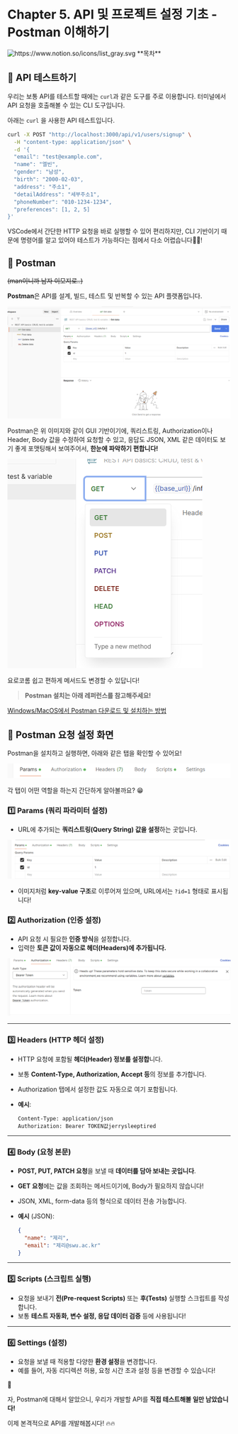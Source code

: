 # Chapter 5. API 및 프로젝트 설정 기초 - Postman 이해하기

<aside>
<img src="https://www.notion.so/icons/list_gray.svg" alt="https://www.notion.so/icons/list_gray.svg" width="40px" /> **목차**

</aside>

## 🔄 API 테스트하기

우리는 보통 API를 테스트할 때에는 `curl`과 같은 도구를 주로 이용합니다. 터미널에서 API 요청을 호출해볼 수 있는 CLI 도구입니다.

아래는 `curl` 을 사용한 API 테스트입니다.

```bash
curl -X POST "http://localhost:3000/api/v1/users/signup" \
  -H "content-type: application/json" \
  -d '{
  "email": "test@example.com",
  "name": "엘빈",
  "gender": "남성",
  "birth": "2000-02-03",
  "address": "주소1",
  "detailAddress": "세부주소1",
  "phoneNumber": "010-1234-1234",
  "preferences": [1, 2, 5]
}'
```

VSCode에서 간단한 HTTP 요청을 바로 실행할 수 있어 편리하지만, CLI 기반이기 때문에 명령어를 알고 있어야 테스트가 가능하다는 점에서 다소 어렵습니다😶‍🌫️!

## 👨 Postman

~~(man이니까 남자 이모지로..)~~

**Postman**은 API를 설계, 빌드, 테스트 및 반복할 수 있는 API 플랫폼입니다.

![image.png](Chapter%205%20API%20%EB%B0%8F%20%ED%94%84%EB%A1%9C%EC%A0%9D%ED%8A%B8%20%EC%84%A4%EC%A0%95%20%EA%B8%B0%EC%B4%88%20-%20Postman%20%EC%9D%B4%ED%95%B4%ED%95%98%EA%B8%B0/image.png)

Postman은 위 이미지와 같이 GUI 기반이기에, 쿼리스트링, Authorization이나 Header, Body 값을 수정하여 요청할 수 있고,  응답도 JSON, XML 같은 데이터도 보기 좋게 포맷팅해서 보여주어서, **한눈에 파악하기 편합니다!**

![요로코롬 쉽고 편하게 메서드도 변경할 수 있답니다!](Chapter%205%20API%20%EB%B0%8F%20%ED%94%84%EB%A1%9C%EC%A0%9D%ED%8A%B8%20%EC%84%A4%EC%A0%95%20%EA%B8%B0%EC%B4%88%20-%20Postman%20%EC%9D%B4%ED%95%B4%ED%95%98%EA%B8%B0/image%201.png)

요로코롬 쉽고 편하게 메서드도 변경할 수 있답니다!

> **Postman 설치는 아래 레퍼런스를 참고해주세요!**
> 

[Windows/MacOS에서 Postman 다운로드 및 설치하는 방법](https://apidog.com/kr/blog/download-install-postman-2/)

## 🔧 Postman 요청 설정 화면

Postman을 설치하고 실행하면, 아래와 같은 탭을 확인할 수 있어요!

![image.png](Chapter%205%20API%20%EB%B0%8F%20%ED%94%84%EB%A1%9C%EC%A0%9D%ED%8A%B8%20%EC%84%A4%EC%A0%95%20%EA%B8%B0%EC%B4%88%20-%20Postman%20%EC%9D%B4%ED%95%B4%ED%95%98%EA%B8%B0/image%202.png)

각 탭이 어떤 역할을 하는지 간단하게 알아볼까요? 😁

### **1️⃣ Params (쿼리 파라미터 설정)**

- URL에 추가되는 **쿼리스트링(Query String) 값을 설정**하는 곳입니다.

![image.png](Chapter%205%20API%20%EB%B0%8F%20%ED%94%84%EB%A1%9C%EC%A0%9D%ED%8A%B8%20%EC%84%A4%EC%A0%95%20%EA%B8%B0%EC%B4%88%20-%20Postman%20%EC%9D%B4%ED%95%B4%ED%95%98%EA%B8%B0/image%203.png)

- 이미지처럼 **key-value 구조**로 이루어져 있으며, URL에서는 `?id=1` 형태로 표시됩니다!

### **2️⃣ Authorization (인증 설정)**

- API 요청 시 필요한 **인증 방식**을 설정합니다.
- 입력한 **토큰 값이 자동으로 헤더(Headers)에 추가됩니다.**

![image.png](Chapter%205%20API%20%EB%B0%8F%20%ED%94%84%EB%A1%9C%EC%A0%9D%ED%8A%B8%20%EC%84%A4%EC%A0%95%20%EA%B8%B0%EC%B4%88%20-%20Postman%20%EC%9D%B4%ED%95%B4%ED%95%98%EA%B8%B0/image%204.png)

---

### **3️⃣ Headers (HTTP 헤더 설정)**

- HTTP 요청에 포함될 **헤더(Header) 정보를 설정합**니다.
- 보통 **Content-Type, Authorization, Accept 등**의 정보를 추가합니다.
- Authorization 탭에서 설정한 값도 자동으로 여기 포함됩니다.
- **예시**:
    
    ```
    Content-Type: application/json
    Authorization: Bearer TOKEN값jerrysleeptired
    ```
    

---

### **4️⃣ Body (요청 본문)**

- **POST, PUT, PATCH 요청**을 보낼 때 **데이터를 담아 보내는 곳입니다**.
- **GET 요청**에는 값을 조회하는 메서드이기에, Body가 필요하지 않습니다!
- JSON, XML, form-data 등의 형식으로 데이터 전송 가능합니다.
- **예시** (JSON):
    
    ```json
    {
      "name": "제리",
      "email": "제리@swu.ac.kr"
    }
    ```
    

---

### **5️⃣ Scripts (스크립트 실행)**

- 요청을 보내기 **전(Pre-request Scripts)** 또는 **후(Tests)** 실행할 스크립트를 작성합니다.
- 보통 **테스트 자동화, 변수 설정, 응답 데이터 검증** 등에 사용됩니다!

---

### **6️⃣ Settings (설정)**

- 요청을 보낼 때 적용할 다양한 **환경 설정**을 변경합니다.
- 예를 들어, 자동 리디렉션 허용, 요청 시간 초과 설정 등을 변경할 수 있습니다!

<aside>
🚀

자, Postman에 대해서 알았으니, 우리가 개발할 API를 **직접 테스트해볼 일만 남았습니다!** 

이제 본격적으로 API를 개발해봅시다! 🔥🔥

</aside>